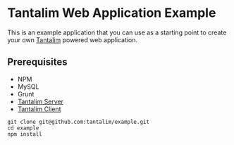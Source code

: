 # Tantalim Web Application Example

This is an example application that you can use as a starting point to create your own [Tantalim](http://www.tantalim.com/) powered web application.

## Prerequisites
* NPM
* MySQL
* Grunt
* [Tantalim Server](https://github.com/tantalim/tantalim-server)
* [Tantalim Client](https://github.com/tantalim/tantalim-client)

```
git clone git@github.com:tantalim/example.git
cd example
npm install
```
